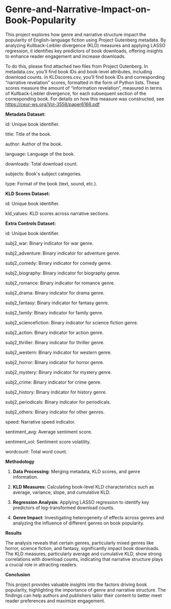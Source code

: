 # Genre-and-Narrative-Impact-on-Book-Popularity
This project explores how genre and narrative structure impact the popularity of English-language fiction using Project Gutenberg metadata. By analyzing Kullback-Leibler divergence (KLD) measures and applying LASSO regression, it identifies key predictors of book downloads, offering insights to enhance reader engagement and increase downloads.

To do this, please find attached two files from Project Gutenberg. In metadata.csv, you’ll find book IDs and book-level attributes, including download counts. In KLDscores.csv, you’ll find book IDs and corresponding “narrative revelation” scores, formatted in the form of Python lists. These scores measure the amount of “information revelation”, measured in terms of Kullback-Liebler divergence, for each subsequent section of the corresponding book. For details on how this measure was constructed, see https://ceur-ws.org/Vol-3558/paper6166.pdf


**Metadata Dataset:**

id: Unique book identifier.

title: Title of the book.

author: Author of the book.

language: Language of the book.

downloads: Total download count.

subjects: Book's subject categories.

type: Format of the book (text, sound, etc.).



**KLD Scores Dataset:**

id: Unique book identifier.

kld_values: KLD scores across narrative sections.



**Extra Controls Dataset:**

id: Unique book identifier.

subj2_war: Binary indicator for war genre.

subj2_adventure: Binary indicator for adventure genre.

subj2_comedy: Binary indicator for comedy genre.

subj2_biography: Binary indicator for biography genre.

subj2_romance: Binary indicator for romance genre.

subj2_drama: Binary indicator for drama genre.

subj2_fantasy: Binary indicator for fantasy genre.

subj2_family: Binary indicator for family genre.

subj2_sciencefiction: Binary indicator for science fiction genre.

subj2_action: Binary indicator for action genre.

subj2_thriller: Binary indicator for thriller genre.

subj2_western: Binary indicator for western genre.

subj2_horror: Binary indicator for horror genre.

subj2_mystery: Binary indicator for mystery genre.

subj2_crime: Binary indicator for crime genre.

subj2_history: Binary indicator for history genre.

subj2_periodicals: Binary indicator for periodicals.

subj2_others: Binary indicator for other genres.

speed: Narrative speed indicator.

sentiment_avg: Average sentiment score.

sentiment_vol: Sentiment score volatility.

wordcount: Total word count.

**Methodology**

1. **Data Processing**: Merging metadata, KLD scores, and genre information.

2. **KLD Measures**: Calculating book-level KLD characteristics such as average, variance, slope, and cumulative KLD.

3. **Regression Analysis**: Applying LASSO regression to identify key predictors of log-transformed download counts.

4. **Genre Impact**: Investigating heterogeneity of effects across genres and analyzing the influence of different genres on book popularity.

**Results**

The analysis reveals that certain genres, particularly mixed genres like horror, science fiction, and fantasy, significantly impact book downloads. The KLD measures, particularly average and cumulative KLD, show strong correlations with download counts, indicating that narrative structure plays a crucial role in attracting readers.

**Conclusion**

This project provides valuable insights into the factors driving book popularity, highlighting the importance of genre and narrative structure. The findings can help authors and publishers tailor their content to better meet reader preferences and maximize engagement.
